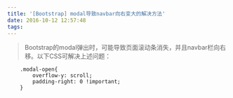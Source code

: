 ```yaml
---
title: '[Bootstrap] modal导致navbar向右变大的解决方法'
date: 2016-10-12 12:57:48
tags:
---
```

> Bootstrap的modal弹出时，可能导致页面滚动条消失，并且navbar栏向右移。以下CSS可解决上述问题：

        .modal-open{
            overflow-y: scroll;
            padding-right: 0 !important;
        }